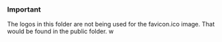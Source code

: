 ### Important

The logos in this folder are not being used for the favicon.ico image. That would be found in the public folder.    w